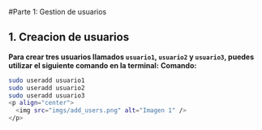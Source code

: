 #Parte 1: Gestion de usuarios

## 1. Creacion de usuarios
**Para crear tres usuarios llamados `usuario1`, `usuario2` y `usuario3`, puedes utilizar el siguiente comando en la terminal:**
**Comando:**
```bash
sudo useradd usuario1
sudo useradd usuario2
sudo useradd usuario3
<p align="center">
  <img src="imgs/add_users.png" alt="Imagen 1" />
</p>